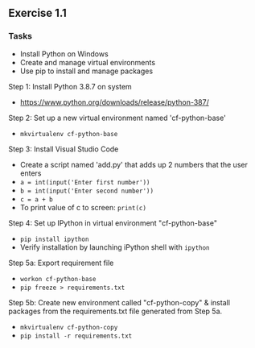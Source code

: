## Exercise 1.1

### Tasks

- Install Python on Windows
- Create and manage virtual environments
- Use pip to install and manage packages

Step 1: Install Python 3.8.7 on system

- https://www.python.org/downloads/release/python-387/

Step 2: Set up a new virtual environment named 'cf-python-base'

- `mkvirtualenv cf-python-base`

Step 3: Install Visual Studio Code

- Create a script named 'add.py' that adds up 2 numbers that the user enters
- `a = int(input('Enter first number'))`
- `b = int(input('Enter second number'))`
- `c = a + b`
- To print value of c to screen: `print(c)`

Step 4: Set up IPython in virtual environment "cf-python-base"

- `pip install ipython`
- Verify installation by launching iPython shell with `ipython`

Step 5a: Export requirement file

- `workon cf-python-base`
- `pip freeze > requirements.txt`

Step 5b: Create new environment called "cf-python-copy" & install packages from the requirements.txt file generated from Step 5a.

- `mkvirtualenv cf-python-copy`
- `pip install -r requirements.txt`
